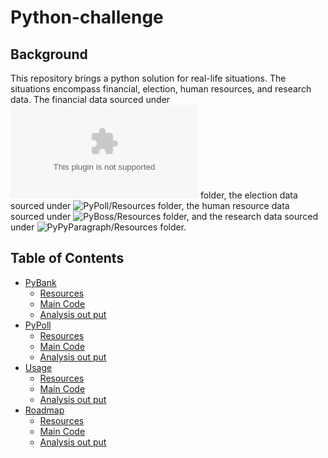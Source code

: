 # Python-challenge

## Background
This repository brings a python solution for real-life situations. The situations encompass financial, election, human resources, and research data. The financial data sourced under ![PyBank/Resources](PyBank/Resources/budget_data.csv) folder, the election data sourced under ![PyPoll/Resources](PyPoll/Resources/) folder, the human resource data sourced under ![PyBoss/Resources](PyBoss/Resources) folder, and the research data sourced under ![PyPyParagraph/Resources](PyParagraph/Resources) folder. 


<!-- TABLE OF CONTENTS -->
## Table of Contents

* [PyBank](#PyBank)
  * [Resources](#Resources)
  * [Main Code](#main.py)
  * [Analysis out put](#installation)
* [PyPoll](#PyPoll)
  * [Resources](#Resources)
  * [Main Code](#main.py)
  * [Analysis out put](#installation)
* [Usage](#usage)
  * [Resources](#Resources)
  * [Main Code](#main.py)
  * [Analysis out put](#installation)
* [Roadmap](#roadmap)
  * [Resources](#Resources)
  * [Main Code](#main.py)
  * [Analysis out put](#installation)
